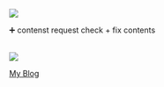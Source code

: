 

<img src="https://velog.velcdn.com/images/fearofcod/post/92793993-633e-4650-8b5e-f6767ba9e463/image.gif"><br>

➕ contenst request check + fix contents</br>
</br>


<img src ="https://velog.velcdn.com/images/fearofcod/post/f31bbd13-b9a1-4147-bc04-07bd173671e4/image.gif"></br>

<a href="https://velog.io/@fearofcod/React-htmlDiffer-%EC%82%AC%EC%9A%A9">My Blog</a><br>
